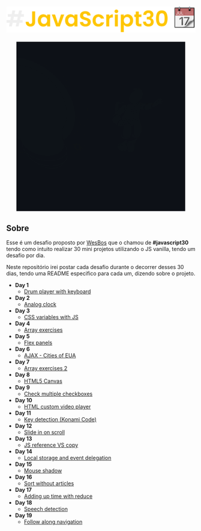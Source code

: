 <h1 align="center">
  <img src=".github/main-readme.svg" />
</h1>

<div align="center">
  <a href="https://storyset.com/"><img src=".github/Innovation.gif" /></a>
</div>

## Sobre
Esse é um desafio proposto por [WesBos](https://github.com/wesbos) que o chamou de **#javascript30** tendo como intuito realizar 30 mini projetos utilizando o JS vanilla, tendo um desafio por dia.

Neste repositório irei postar cada desafio durante o decorrer desses 30 dias, tendo uma README especifico para cada um, dizendo sobre o projeto.

- **Day 1**
  - <a href="https://github.com/gabrlcj/Javascript30/tree/main/Day1">Drum player with keyboard</a>
- **Day 2**
  - <a href="https://github.com/gabrlcj/Javascript30/tree/main/Day2">Analog clock</a>
- **Day 3**
  - <a href="https://github.com/gabrlcj/Javascript30/tree/main/Day3">CSS variables with JS</a>
- **Day 4**
  - <a href="https://github.com/gabrlcj/Javascript30/tree/main/Day4">Array exercises</a>
- **Day 5**
  - <a href="https://github.com/gabrlcj/Javascript30/tree/main/Day5">Flex panels</a>
- **Day 6**
  - <a href="https://github.com/gabrlcj/Javascript30/tree/main/Day6">AJAX - Cities of EUA</a>
- **Day 7**
  - <a href="https://github.com/gabrlcj/Javascript30/tree/main/Day7">Array exercises 2</a>
- **Day 8**
  - <a href="https://github.com/gabrlcj/Javascript30/tree/main/Day8">HTML5 Canvas</a>
- **Day 9**
  - <a href="https://github.com/gabrlcj/Javascript30/tree/main/Day9">Check multiple checkboxes</a>
- **Day 10**
  - <a href="https://github.com/gabrlcj/Javascript30/tree/main/Day10">HTML custom video player</a>
- **Day 11**
  - <a href="https://github.com/gabrlcj/Javascript30/tree/main/Day11">Key detection (Konami Code)</a>
- **Day 12**
  - <a href="https://github.com/gabrlcj/Javascript30/tree/main/Day12">Slide in on scroll</a>
- **Day 13**
  - <a href="https://github.com/gabrlcj/Javascript30/tree/main/Day13">JS reference VS copy</a>
- **Day 14**
  - <a href="https://github.com/gabrlcj/Javascript30/tree/main/Day14">Local storage and event delegation</a>
- **Day 15**
  - <a href="https://github.com/gabrlcj/Javascript30/tree/main/Day15">Mouse shadow</a>
- **Day 16**
  - <a href="https://github.com/gabrlcj/Javascript30/tree/main/Day16">Sort without articles</a>
- **Day 17**
  - <a href="https://github.com/gabrlcj/Javascript30/tree/main/Day17">Adding up time with reduce</a>
- **Day 18**
  - <a href="https://github.com/gabrlcj/Javascript30/tree/main/Day18">Speech detection</a>
- **Day 19**
  - <a href="https://github.com/gabrlcj/Javascript30/tree/main/Day19">Follow along navigation</a>